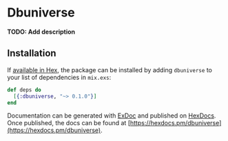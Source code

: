 # Dbuniverse

**TODO: Add description**

## Installation

If [available in Hex](https://hex.pm/docs/publish), the package can be installed
by adding `dbuniverse` to your list of dependencies in `mix.exs`:

```elixir
def deps do
  [{:dbuniverse, "~> 0.1.0"}]
end
```

Documentation can be generated with [ExDoc](https://github.com/elixir-lang/ex_doc)
and published on [HexDocs](https://hexdocs.pm). Once published, the docs can
be found at [https://hexdocs.pm/dbuniverse](https://hexdocs.pm/dbuniverse).

